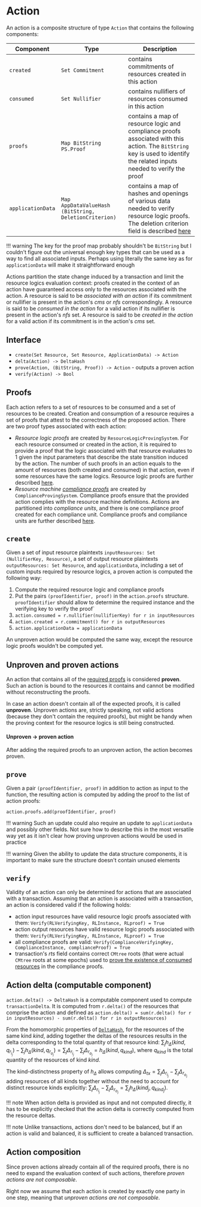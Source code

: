# Action

An action is a composite structure of type `Action` that contains the following components:

|Component|Type|Description|
|-|-|-|
|`created`|`Set Commitment`|contains commitments of resources created in this action|
|`consumed`|`Set Nullifier`|contains nullifiers of resources consumed in this action|
|`proofs`|`Map BitString PS.Proof`|contains a map of resource logic and compliance proofs associated with this action. The `BitString` key is used to identify the related inputs needed to verify the proof|
|`applicationData`|`Map AppDataValueHash (BitString, DeletionCriterion)`|contains a map of hashes and openings of various data needed to verify resource logic proofs. The deletion criterion field is described [here](./../notes/storage.md#data-blob-storage)|

!!! warning
    The key for the proof map probably shouldn't be `BitString` but I couldn't figure out the universal enough key types that can be used as a way to find all associated inputs. Perhaps using literally the same key as for `applicationData` will make it straightforward enough

Actions partition the state change induced by a transaction and limit the resource logics evaluation context: proofs created in the context of an action have guaranteed access only to the resources associated with the action. A resource is said to be *associated with an action* if its commitment or nullifier is present in the action's $cms$ or $nfs$ correspondingly. A resource is said to be *consumed in the action* for a valid action if its nullifier is present in the action's $nfs$ set. A resource is said to be *created in the action* for a valid action if its commitment is in the action's $cms$ set.

## Interface

- `create(Set Resource, Set Resource, ApplicationData) -> Action`
- `delta(Action) -> DeltaHash`
- `prove(Action, (BitString, Proof)) -> Action` - outputs a proven action
- `verify(Action) -> Bool`

## Proofs
Each action refers to a set of resources to be consumed and a set of resources to be created. Creation and consumption of a resource requires a set of proofs that attest to the correctness of the proposed action. There are two proof types associated with each action:

- *Resource logic proofs* are created by `ResourceLogicProvingSystem`. For each resource consumed or created in the action, it is required to provide a proof that the logic associated with that resource evaluates to $1$ given the input parameters that describe the state transition induced by the action. The number of such proofs in an action equals to the amount of resources (both created and consumed) in that action, even if some resources have the same logics. Resource logic proofs are further described [here](./proof/logic.md).
- *Resource machine [compliance proofs](./action.md#compliance-proofs-and-compliance-units)* are created by `ComplianceProvingSystem`. Compliance proofs ensure that the provided action complies with the resource machine definitions. Actions are partitioned into *compliance units*, and there is one compliance proof created for each compliance unit. Compliance proofs and compliance units are further described [here](./proof/compliance.md).


## `create`

Given a set of input resource plaintexts `inputResources: Set (NullifierKey, Resource)`, a set of output resource plaintexts `outputResources: Set Resource`, and `applicationData`, including a set of custom inputs required by resource logics, a proven action is computed the following way:

1. Compute the required resource logic and compliance proofs
2. Put the pairs `(proofIdentifier, proof)` in the `action.proofs` structure. `proofIdentifier` should allow to determine the required instance and the verifying key to verify the proof`
3. `action.consumed = r.nullifier(nullifierKey) for r in inputResources`
4. `action.created = r.commitment() for r in outputResources`
5. `action.applicationData = applicationData`

An unproven action would be computed the same way, except the resource logic proofs wouldn't be computed yet.

## Unproven and proven actions

An action that contains all of the [required proofs](./action.md#proofs) is considered **proven**. Such an action is bound to the resources it contains and cannot be modified without reconstructing the proofs.

In case an action doesn't contain all of the expected proofs, it is called **unproven**. Unproven actions are, strictly speaking, not valid actions (because they don't contain the required proofs), but might be handy when the proving context for the resource logics is still being constructed.

#### Unproven → proven action

After adding the required proofs to an unproven action, the action becomes proven.

## `prove`

Given a pair `(proofIdentifier, proof)` in addition to action as input to the function, the resulting action is computed by adding the proof to the list of action proofs:

`action.proofs.add(proofIdentifier, proof)`

!!! warning
    Such an update could also require an update to `applicationData` and possibly other fields. Not sure how to describe this in the most versatile way yet as it isn't clear how proving unproven actions would be used in practice

!!! warning
    Given the ability to update the data structure components, it is important to make sure the structure doesn't contain unused elements

## `verify`

Validity of an action can only be determined for actions that are associated with a transaction. Assuming that an action is associated with a transaction, an action is considered valid if the following holds:

- action input resources have valid resource logic proofs associated with them: `Verify(RLVerifyingKey, RLInstance, RLproof) = True`
- action output resources have valid resource logic proofs associated with them: `Verify(RLVerifyingKey, RLInstance, RLproof) = True`
- all compliance proofs are valid: `Verify(ComplianceVerifyingKey, ComplianceInstance, complianceProof) = True`
- transaction's $rts$ field contains correct `CMtree` roots (that were actual `CMtree` roots at some epochs) used to [prove the existence of consumed resources](./action.md#input-existence-check) in the compliance proofs.

## Action delta (computable component)

`action.delta() -> DeltaHash` is a computable component used to compute `transactionDelta`. It is computed from `r.delta()` of the resources that comprise the action and defined as `action.delta() = sum(r.delta() for r in inputResources) - sum(r.delta() for r in outputResources)`

From the homomorphic properties of [`DeltaHash`](./../primitive_interfaces/fixed_size_type/delta_hash.md), for the resources of the same kind $kind$, adding together the deltas of the resources results in the delta corresponding to the total quantity of that resource kind: $\sum_j{h_\Delta(kind, q_{r_{i_j}})} - \sum_j{h_\Delta(kind, q_{r_{o_j}})} = \sum_j{\Delta_{r_{i_j}}} - \sum_j{\Delta_{r_{o_j}}} =  h_\Delta(kind, q_{kind})$, where $q_{kind}$ is the total quantity of the resources of kind $kind$.

The kind-distinctness property of $h_\Delta$ allows computing $\Delta_{tx} = \sum_j{\Delta_{r_{i_j}}} - \sum_j{\Delta_{r_{o_j}}}$ adding resources of all kinds together without the need to account for distinct resource kinds explicitly: $\sum_j{\Delta_{r_{i_j}}} - \sum_j{\Delta_{r_{o_j}}} = \sum_j{h_\Delta(kind_j, q_{kind_j})}$.


!!! note
    When action delta is provided as input and not computed directly, it has to be explicitly checked that the action delta is correctly computed from the resource deltas.

!!! note
    Unlike transactions, actions don't need to be balanced, but if an action is valid and balanced, it is sufficient to create a balanced transaction.

## Action composition

Since proven actions already contain all of the required proofs, there is no need to expand the evaluation context of such actions, therefore *proven actions are not composable*.

Right now we assume that each action is created by exactly one party in one step, meaning that *unproven actions are not composable*.